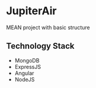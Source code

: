 # JupiterAir
MEAN project with basic structure

## Technology Stack
- MongoDB
- ExpressJS
- Angular
- NodeJS

